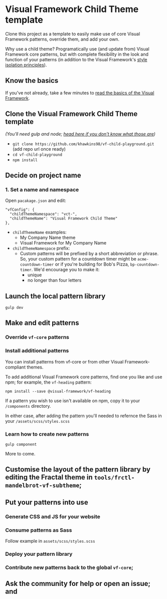 # Visual Framework Child Theme template

Clone this project as a template to easily make use of core Visual Framework patterns,
override them, and add your own.

Why use a child theme? Programatically use (and update from)
Visual Framework core patterns, but with complete flexibility in the look
and function of your patterns (in addition to the Visual Framework's [style
isolation principles](https://blogs.embl.org/communications/2018/09/12/faster-scientific-websites-through-reusability/)).

## Know the basics

If you've not already, take a few minutes to [read the basics of the Visual Framework](https://github.com/visual-framework/vf-core#visual-framework-20).

## Clone the Visual Framework Child Theme template

*(You'll need gulp and node; [head here if you don't know what those are](https://github.com/visual-framework/vf-core/blob/develop/SETTINGUP.md))*

- `git clone https://github.com/khawkins98/vf-child-playground.git` (add repo url once ready)
- `cd vf-child-playground`
- `npm install`

## Decide on project name

### 1. Set a name and namespace

Open `pacakage.json` and edit:

```
"vfConfig": {
  "childThemeNamespace": "vct-",
  "childThemeName": "Visual Framework Child Theme"
},
```

- `childThemeName` examples:
  - My Company Name theme
  - Visual Framework for My Company Name
- `childThemeNamespace` prefix:
  - Custom patterns will be prefixed by a short abbreviation or phrase. So, your
    custom pattern for a countdown timer might be `acme-countdown-timer` or if you're
    building for Bob's Pizza, `bp-countdown-timer`. We'd encourage you to make it:
    - unique
    - no longer than four letters

## Launch the local pattern library

`gulp dev`

## Make and edit patterns

### Override `vf-core` patterns

### Install additional patterns

You can install patterns from vf-core or from other Visual Framework-compliant themes.

To add additional Visual Framework core patterns, find one you like and use npm;
for example, the `vf-heading` pattern:

```
npm install --save @visual-framework/vf-heading
```

If a pattern you wish to use isn't available on npm, copy it to your `/components`
directory.

In either case, after adding the pattern you'll needed to refernce the Sass in
your `/assets/scss/styles.scss`

### Learn how to create new patterns

`gulp component`

More to come.

## Customise the layout of the pattern library by editing the Fractal theme in `tools/frctl-mandelbrot-vf-subtheme`;

## Put your patterns into use

### Generate CSS and JS for your website

### Consume patterns as Sass

Follow example in `assets/scss/styles.scss`

### Deploy your pattern library

### Contribute new patterns back to the global `vf-core`;

## Ask the community for help or open an issue; and
